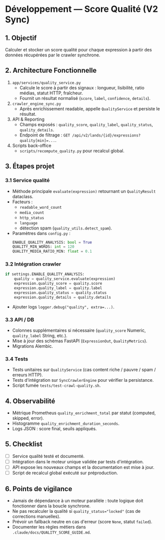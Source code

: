 # Développement — Score Qualité (V2 Sync)

## 1. Objectif
Calculer et stocker un score qualité pour chaque expression à partir des données récupérées par le crawler synchrone.

## 2. Architecture Fonctionnelle
1. `app/services/quality_service.py`
   - Calcule le score à partir des signaux : longueur, lisibilité, ratio médias, statut HTTP, fraîcheur.
   - Fournit un résultat normalisé (`score`, `label`, `confidence`, `details`).
2. `crawler_engine_sync.py`
   - Après enrichissement readable, appelle `QualityService` et persiste le résultat.
3. API & Reporting
   - Champs exposés : `quality_score`, `quality_label`, `quality_status`, `quality_details`.
   - Endpoint de filtrage : `GET /api/v2/lands/{id}/expressions?quality[min]=...`.
4. Scripts back-office
   - `scripts/recompute_quality.py` pour recalcul global.

## 3. Étapes projet
### 3.1 Service qualité
- Méthode principale `evaluate(expression)` retournant un `QualityResult` dataclass.
- Facteurs :
  - `readable_word_count`
  - `media_count`
  - `http_status`
  - `language`
  - détection spam (`quality_utils.detect_spam`).
- Paramètres dans `config.py` :
  ```python
  ENABLE_QUALITY_ANALYSIS: bool = True
  QUALITY_MIN_WORDS: int = 120
  QUALITY_MEDIA_RATIO_MIN: float = 0.1
  ```

### 3.2 Intégration crawler
```python
if settings.ENABLE_QUALITY_ANALYSIS:
    quality = quality_service.evaluate(expression)
    expression.quality_score = quality.score
    expression.quality_label = quality.label
    expression.quality_status = quality.status
    expression.quality_details = quality.details
```
- Ajouter logs `logger.debug("quality", extra=...)`.

### 3.3 API / DB
- Colonnes supplémentaires si nécessaire (`quality_score` Numeric, `quality_label` String, etc.).
- Mise à jour des schémas FastAPI (`ExpressionOut`, `QualityMetrics`).
- Migrations Alembic.

### 3.4 Tests
- Tests unitaires sur `QualityService` (cas content riche / pauvre / spam / erreurs HTTP).
- Tests d'intégration sur `SyncCrawlerEngine` pour vérifier la persistance.
- Script fumée `tests/test-crawl-quality.sh`.

## 4. Observabilité
- Métrique Prometheus `quality_enrichment_total` par statut (computed, skipped, error).
- Histogramme `quality_enrichment_duration_seconds`.
- Logs JSON : score final, seuils appliqués.

## 5. Checklist
- [ ] Service qualité testé et documenté.
- [ ] Intégration dans le moteur unique validée par tests d'intégration.
- [ ] API expose les nouveaux champs et la documentation est mise à jour.
- [ ] Script de recalcul global exécuté sur préproduction.

## 6. Points de vigilance
- Jamais de dépendance à un moteur parallèle : toute logique doit fonctionner dans la boucle synchrone.
- Ne pas recalculer la qualité si `quality_status="locked"` (cas de corrections manuelles).
- Prévoir un fallback neutre en cas d'erreur (score `None`, statut `failed`).
- Documenter les règles métiers dans `.claude/docs/QUALITY_SCORE_GUIDE.md`.

